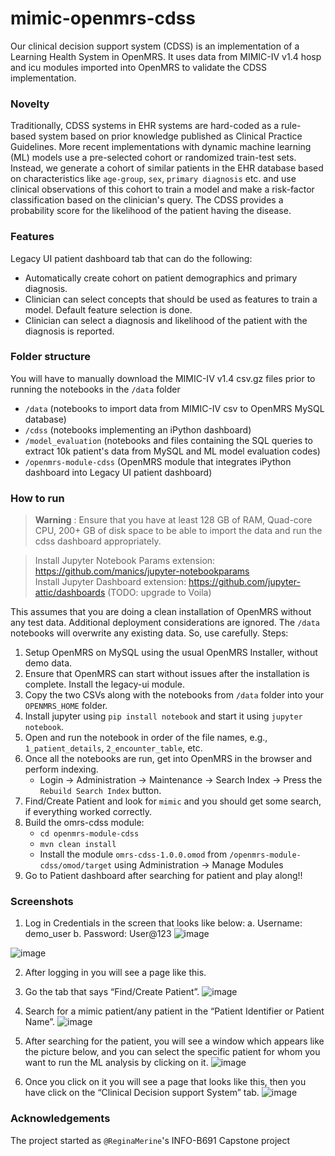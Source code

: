 # mimic-openmrs-cdss

Our clinical decision support system (CDSS) is an implementation of a Learning Health System in OpenMRS. It uses
data from MIMIC-IV v1.4 hosp and icu modules imported into OpenMRS to validate the CDSS implementation.

### Novelty
Traditionally, CDSS systems in EHR systems are hard-coded as a rule-based system based on prior knowledge
published as Clinical Practice Guidelines. More recent implementations with dynamic machine learning (ML)
models use a pre-selected cohort or randomized train-test sets. Instead, we generate a cohort of similar patients
in the EHR database based on characteristics like `age-group`, `sex`, `primary diagnosis` etc. and use clinical
observations of this cohort to train a model and make a risk-factor classification based on the clinician's query.
The CDSS provides a probability score for the likelihood of the patient having the disease.

### Features
Legacy UI patient dashboard tab that can do the following:
- Automatically create cohort on patient demographics and primary diagnosis.
- Clinician can select concepts that should be used as features to train a model. Default feature selection is done.
- Clinician can select a diagnosis and likelihood of the patient with the diagnosis is reported.

### Folder structure
You will have to manually download the MIMIC-IV v1.4 csv.gz files prior to running the notebooks in the `/data` folder
 - `/data` (notebooks to import data from MIMIC-IV csv to OpenMRS MySQL database)
 - `/cdss` (notebooks implementing an iPython dashboard)
 - `/model_evaluation` (notebooks and files containing the SQL queries to extract 10k patient's data from MySQL and ML model evaluation codes)
 - `/openmrs-module-cdss` (OpenMRS module that integrates iPython dashboard into Legacy UI patient dashboard)

### How to run
> **Warning**
>: Ensure that you have at least 128 GB of RAM, Quad-core CPU, 200+ GB of disk space to be able to import the data 
> and run the cdss dashboard appropriately.

> Install Jupyter Notebook Params extension: https://github.com/manics/jupyter-notebookparams <br/>
> Install Jupyter Dashboard extension: https://github.com/jupyter-attic/dashboards (TODO: upgrade to Voila)

This assumes that you are doing a clean installation of OpenMRS without any test data. Additional deployment
considerations are ignored. The `/data` notebooks will overwrite any existing data. So, use carefully.
Steps:
1. Setup OpenMRS on MySQL using the usual OpenMRS Installer, without demo data.
2. Ensure that OpenMRS can start without issues after the installation is complete. Install the legacy-ui module.
3. Copy the two CSVs along with the notebooks from `/data` folder into your `OPENMRS_HOME` folder.
4. Install jupyter using `pip install notebook` and start it using `jupyter notebook`.
5. Open and run the notebook in order of the file names, e.g., `1_patient_details`, `2_encounter_table`, etc.
6. Once all the notebooks are run, get into OpenMRS in the browser and perform indexing.
   * Login &rarr; Administration &rarr; Maintenance &rarr; Search Index &rarr; Press the `Rebuild Search Index` button.
7. Find/Create Patient and look for `mimic` and you should get some search, if everything worked correctly.
8. Build the omrs-cdss module:
   * `cd openmrs-module-cdss`
   * `mvn clean install`
   * Install the module `omrs-cdss-1.0.0.omod` from `/openmrs-module-cdss/omod/target` using Administration &rarr; 
   Manage Modules
9. Go to Patient dashboard after searching for patient and play along!!

### Screenshots

1.	Log in Credentials in the screen that looks like below:
a.	Username: demo_user
b.	Password: User@123
![image](https://github.com/iupui-soic/mimic-openmrs-cdss/assets/115053509/a54556d2-7062-4690-8d1e-71041b4e07d6)

![image](https://github.com/iupui-soic/mimic-openmrs-cdss/assets/115053509/18b6bd0c-aa51-4767-bb07-f155e9ecbccc)

2.	After logging in you will see a page like this.
3.	Go the tab that says “Find/Create Patient”.
![image](https://github.com/iupui-soic/mimic-openmrs-cdss/assets/115053509/9e0552f1-f859-49f3-a719-c1681c38aa29)

4.	Search for a mimic patient/any patient in the “Patient Identifier or Patient Name”.
![image](https://github.com/iupui-soic/mimic-openmrs-cdss/assets/115053509/8ba804bd-232e-4acf-9155-65e005349dc9)

5.	After searching for the patient, you will see a window which appears like the picture below, and you can select the specific patient for whom you want to run the ML analysis by clicking on it.
![image](https://github.com/iupui-soic/mimic-openmrs-cdss/assets/115053509/50ec01b9-bfc3-47f5-b392-ba8b94d91266)

6. Once you click on it you will see a page that looks like this, then you have click on the “Clinical Decision support System” tab.
![image](https://github.com/iupui-soic/mimic-openmrs-cdss/assets/115053509/ffb80bac-73ff-401c-b629-5c703feff6ad)


### Acknowledgements
The project started as `@ReginaMerine`'s INFO-B691 Capstone project 
